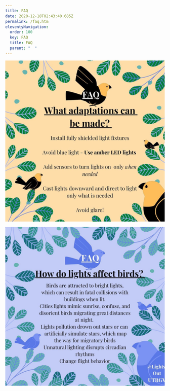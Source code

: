 ```yaml
---
title: FAQ
date: 2020-12-18T02:43:40.685Z
permalink: /faq.htm
eleventyNavigation:
  order: 100
  key: FAQ
  title: FAQ
  parent: "  "
---
```

![](/static/img/faq1.jpg)



![](/static/img/faq2.jpg)